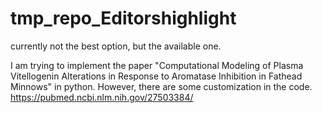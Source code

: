 # tmp_repo_Editorshighlight  
currently not the best option, but the available one.  
  
I am trying to implement the paper "Computational Modeling of Plasma Vitellogenin Alterations in Response to Aromatase Inhibition in Fathead Minnows" in python. However, there are some customization in the code.
https://pubmed.ncbi.nlm.nih.gov/27503384/  
